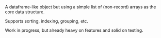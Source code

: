 A dataframe-like object but using a simple list of (non-record) arrays
as the core data structure.

Supports sorting, indexing, grouping, etc.

Work in progress, but already heavy on features and solid on testing.
